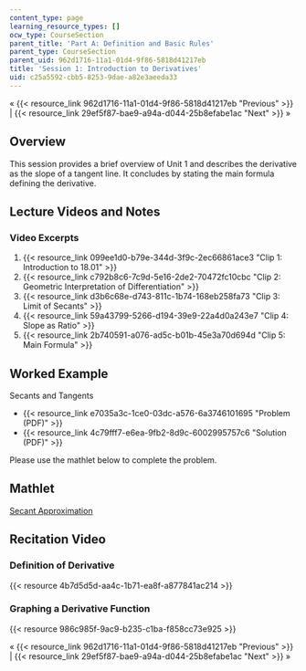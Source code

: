 ```yaml
---
content_type: page
learning_resource_types: []
ocw_type: CourseSection
parent_title: 'Part A: Definition and Basic Rules'
parent_type: CourseSection
parent_uid: 962d1716-11a1-01d4-9f86-5818d41217eb
title: 'Session 1: Introduction to Derivatives'
uid: c25a5592-cbb5-8253-9dae-a82e3aeeda33
---
```

« {{< resource_link 962d1716-11a1-01d4-9f86-5818d41217eb "Previous" >}} | {{< resource_link 29ef5f87-bae9-a94a-d044-25b8efabe1ac "Next" >}} »

## Overview

This session provides a brief overview of Unit 1 and describes the derivative as the slope of a tangent line. It concludes by stating the main formula defining the derivative.

## Lecture Videos and Notes

### Video Excerpts

1. {{< resource_link 099ee1d0-b79e-344d-3f9c-2ec66861ace3 "Clip 1: Introduction to 18.01" >}}
2. {{< resource_link c792b8c6-7c9d-5e16-2de2-70472fc10cbc "Clip 2: Geometric Interpretation of Differentiation" >}}
3. {{< resource_link d3b6c68e-d743-811c-1b74-168eb258fa73 "Clip 3: Limit of Secants" >}}
4. {{< resource_link 59a43799-5266-d194-39e9-22a4d0a243e7 "Clip 4: Slope as Ratio" >}}
5. {{< resource_link 2b740591-a076-ad5c-b01b-45e3a70d694d "Clip 5: Main Formula" >}}

## Worked Example

Secants and Tangents

- {{< resource_link e7035a3c-1ce0-03dc-a576-6a3746101695 "Problem (PDF)" >}}
- {{< resource_link 4c79fff7-e6ea-9fb2-8d9c-6002995757c6 "Solution (PDF)" >}}

Please use the mathlet below to complete the problem.

## Mathlet

[Secant Approximation](/ans7870/18/18.01SC/f10/mathlets/secantApproximation.html)

## Recitation Video

### Definition of Derivative

{{< resource 4b7d5d5d-aa4c-1b71-ea8f-a877841ac214 >}}

### Graphing a Derivative Function

{{< resource 986c985f-9ac9-b235-c1ba-f858cc73e925 >}}

« {{< resource_link 962d1716-11a1-01d4-9f86-5818d41217eb "Previous" >}} | {{< resource_link 29ef5f87-bae9-a94a-d044-25b8efabe1ac "Next" >}} »